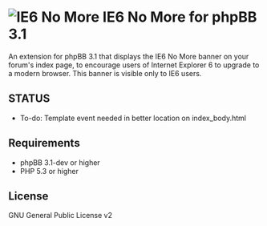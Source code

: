 ![IE6 No More](http://orcamx.vlexofree.com/forum/images/ie6nomore.png "IE6 No More") IE6 No More for phpBB 3.1
==========================

An extension for phpBB 3.1 that displays the IE6 No More banner on your forum's index page, to encourage users of Internet Explorer 6 to upgrade to a modern browser. This banner is visible only to IE6 users.

STATUS
------
* To-do: Template event needed in better location on index_body.html

Requirements
------------

* phpBB 3.1-dev or higher
* PHP 5.3 or higher

License
-------

GNU General Public License v2

